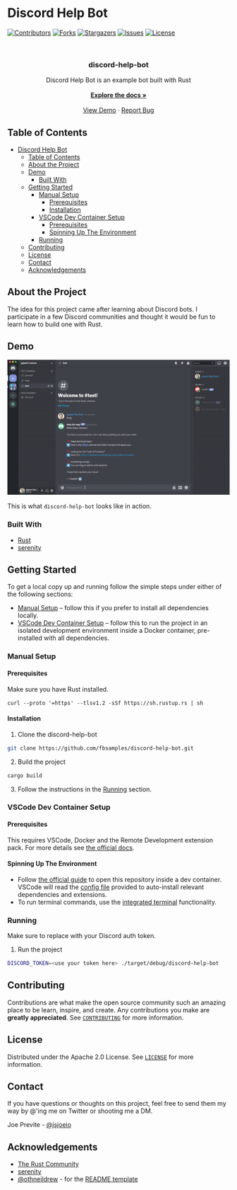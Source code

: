 # Discord Help Bot

<!-- PROJECT SHIELDS -->
<!--
*** I'm using markdown "reference style" links for readability.
*** Reference links are enclosed in brackets [ ] instead of parentheses ( ).
*** See the bottom of this document for the declaration of the reference variables
*** for contributors-url, forks-url, etc. This is an optional, concise syntax you may use.
*** https://www.markdownguide.org/basic-syntax/#reference-style-links
-->
[![Contributors][contributors-shield]][contributors-url]
[![Forks][forks-shield]][forks-url]
[![Stargazers][stars-shield]][stars-url]
[![Issues][issues-shield]][issues-url]
[![License][license-shield]][license-url]

<br />
<p align="center">
  <h3 align="center">discord-help-bot</h3>

  <p align="center">
    Discord Help Bot is an example bot built with Rust
    <br />
    <br />
    <a href="https://github.com/fbsamples/discord-help-bot"><strong>Explore the docs »</strong></a>
    <br />
    <br />
    <a href="https://github.com/fbsamples/discord-help-bot#demo">View Demo</a>
    ·
    <a href="https://github.com/fbsamples/discord-help-bot/issues">Report Bug</a>
  </p>
</p>

<!-- TABLE OF CONTENTS -->
## Table of Contents

- [Discord Help Bot](#discord-help-bot)
  - [Table of Contents](#table-of-contents)
  - [About the Project](#about-the-project)
  - [Demo](#demo)
    - [Built With](#built-with)
  - [Getting Started](#getting-started)
    - [Manual Setup](#manual-setup)
      - [Prerequisites](#prerequisites)
      - [Installation](#installation)
    - [VSCode Dev Container Setup](#vscode-dev-container-setup)
      - [Prerequisites](#prerequisites-1)
      - [Spinning Up The Environment](#spinning-up-the-environment)
    - [Running](#running)
  - [Contributing](#contributing)
  - [License](#license)
  - [Contact](#contact)
  - [Acknowledgements](#acknowledgements)

<!-- ABOUT THE PROJECT -->
## About the Project

The idea for this project came after learning about Discord bots. I participate in a few Discord communities and thought it would be fun to learn how to build one with Rust.

## Demo

![discord-help-bot demo][product-screenshot]

This is what `discord-help-bot` looks like in action.

### Built With

* [Rust](https://www.rust-lang.org/)
* [serenity](https://github.com/serenity-rs/serenity)

<!-- GETTING STARTED -->
## Getting Started

To get a local copy up and running follow the simple steps under either of the following sections:
- [Manual Setup](#manual-setup) – follow this if you prefer to install all dependencies locally.
- [VSCode Dev Container Setup](#vscode-dev-container-setup) – follow this to run the project in an isolated development environment inside a Docker container, pre-installed with all dependencies.

### Manual Setup

#### Prerequisites

Make sure you have Rust installed.

```shell
curl --proto '=https' --tlsv1.2 -sSf https://sh.rustup.rs | sh
```

#### Installation

1. Clone the discord-help-bot
```sh
git clone https://github.com/fbsamples/discord-help-bot.git
```
2. Build the project
```sh
cargo build
```
3. Follow the instructions in the [Running](#running) section.

### VSCode Dev Container Setup

#### Prerequisites

This requires VSCode, Docker and the Remote Development extension pack. For more details see [the official docs](https://code.visualstudio.com/docs/remote/containers#_system-requirements).

#### Spinning Up The Environment

- Follow [the official guide](https://code.visualstudio.com/docs/remote/containers#_quick-start-open-a-git-repository-or-github-pr-in-an-isolated-container-volume) to open this repository inside a dev container. VSCode will read the [config file](.devcontainer/devcontainer.json) provided to auto-install relevant dependencies and extensions.
- To run terminal commands, use the [integrated terminal](https://code.visualstudio.com/docs/editor/integrated-terminal) functionality.

### Running

Make sure to replace <use your token here> with your Discord auth token.

1. Run the project
```sh
DISCORD_TOKEN=<use your token here> ./target/debug/discord-help-bot
```

<!-- CONTRIBUTING -->
## Contributing

Contributions are what make the open source community such an amazing place to be learn, inspire, and create. Any contributions you make are **greatly appreciated**. See [`CONTRIBUTING`](CONTRIBUTING.md) for more information.

<!-- LICENSE -->
## License

Distributed under the Apache 2.0 License. See [`LICENSE`](LICENSE) for more information.

<!-- CONTACT -->
## Contact

If you have questions or thoughts on this project, feel free to send them my way by @'ing me on Twitter or shooting me a DM.

Joe Previte - [@jsjoeio](https://twitter.com/jsjoeio)

<!-- ACKNOWLEDGEMENTS -->
## Acknowledgements

* [The Rust Community](https://www.rust-lang.org/community)
* [serenity](https://github.com/serenity-rs/serenity)
* [@othneildrew](https://github.com/othneildrew) - for the [README template](https://github.com/othneildrew/Best-README-Template)

<!-- MARKDOWN LINKS & IMAGES -->
<!-- https://www.markdownguide.org/basic-syntax/#reference-style-links -->
[contributors-shield]: https://img.shields.io/github/contributors/fbsamples/discord-help-bot.svg?style=flat-square
[contributors-url]: https://github.com/fbsamples/discord-help-bot/graphs/contributors
[forks-shield]: https://img.shields.io/github/forks/fbsamples/discord-help-bot.svg?style=flat-square
[forks-url]: https://github.com/fbsamples/discord-help-bot/network/members
[stars-shield]: https://img.shields.io/github/stars/fbsamples/discord-help-bot.svg?style=flat-square
[stars-url]: https://github.com/fbsamples/discord-help-bot/stargazers
[issues-shield]: https://img.shields.io/github/issues/fbsamples/discord-help-bot.svg?style=flat-square
[issues-url]: https://github.com/fbsamples/discord-help-bot/issues
[license-shield]: https://img.shields.io/github/license/fbsamples/discord-help-bot?style=flat-square
[license-url]: https://github.com/fbsamples/discord-help-bot/blob/master/LICENSE
[product-screenshot]: demo.gif